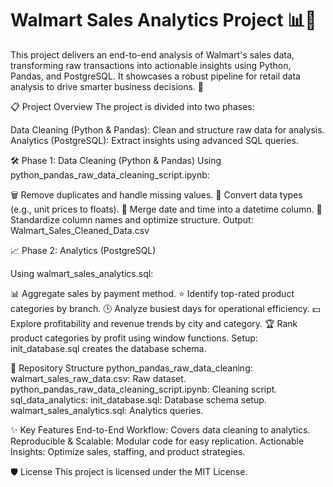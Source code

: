 # Walmart Sales Analytics Project 📊💸

This project delivers an end-to-end analysis of Walmart's sales data, transforming raw transactions into actionable insights using Python, Pandas, and PostgreSQL. It showcases a robust pipeline for retail data analysis to drive smarter business decisions. 🚀

📋 Project Overview
The project is divided into two phases:

Data Cleaning (Python & Pandas): Clean and structure raw data for analysis.
Analytics (PostgreSQL): Extract insights using advanced SQL queries.

🛠️ Phase 1: Data Cleaning (Python & Pandas)
Using python_pandas_raw_data_cleaning_script.ipynb:

🗑️ Remove duplicates and handle missing values.
🔄 Convert data types (e.g., unit prices to floats).
📅 Merge date and time into a datetime column.
🧹 Standardize column names and optimize structure.
Output: Walmart_Sales_Cleaned_Data.csv

📈 Phase 2: Analytics (PostgreSQL)

Using walmart_sales_analytics.sql:

📊 Aggregate sales by payment method.
⭐ Identify top-rated product categories by branch.
🕒 Analyze busiest days for operational efficiency.
💵 Explore profitability and revenue trends by city and category.
🏆 Rank product categories by profit using window functions.
Setup: init_database.sql creates the database schema.

📂 Repository Structure
python_pandas_raw_data_cleaning:
walmart_sales_raw_data.csv: Raw dataset.
python_pandas_raw_data_cleaning_script.ipynb: Cleaning script.
sql_data_analytics:
init_database.sql: Database schema setup.
walmart_sales_analytics.sql: Analytics queries.

✨ Key Features
End-to-End Workflow: Covers data cleaning to analytics.
Reproducible & Scalable: Modular code for easy replication.
Actionable Insights: Optimize sales, staffing, and product strategies.

🛡️ License
This project is licensed under the MIT License.


